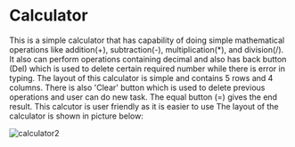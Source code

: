 # Calculator
This is a simple calculator that has capability of doing simple mathematical operations like addition(+), subtraction(-), multiplication(*), and division(/). It also can perform operations containing decimal and also has back button (Del) which is used to delete certain required number while there is error in typing. The layout of this calculator is simple and contains 5 rows and 4 columns. There is also 'Clear' button which is used to delete previous operations and user can do new task. The equal button (=) gives the end result. This calcutor is user friendly as it is easier to use
The layout of the calculator is shown in picture below:


![calculator2](https://user-images.githubusercontent.com/82519341/125439780-33fd054f-c3cd-4f5d-bc03-a63283d64517.PNG)


